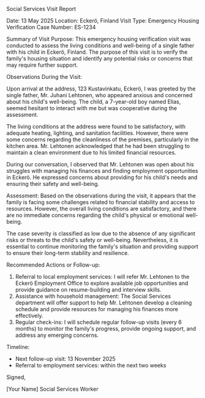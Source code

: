Social Services Visit Report

Date: 13 May 2025
Location: Eckerö, Finland
Visit Type: Emergency Housing Verification
Case Number: ES-1234

Summary of Visit Purpose:
This emergency housing verification visit was conducted to assess the living conditions and well-being of a single father with his child in Eckerö, Finland. The purpose of this visit is to verify the family's housing situation and identify any potential risks or concerns that may require further support.

Observations During the Visit:

Upon arrival at the address, 123 Kustavinkatu, Eckerö, I was greeted by the single father, Mr. Juhani Lehtonen, who appeared anxious and concerned about his child's well-being. The child, a 7-year-old boy named Elias, seemed hesitant to interact with me but was cooperative during the assessment.

The living conditions at the address were found to be satisfactory, with adequate heating, lighting, and sanitation facilities. However, there were some concerns regarding the cleanliness of the premises, particularly in the kitchen area. Mr. Lehtonen acknowledged that he had been struggling to maintain a clean environment due to his limited financial resources.

During our conversation, I observed that Mr. Lehtonen was open about his struggles with managing his finances and finding employment opportunities in Eckerö. He expressed concerns about providing for his child's needs and ensuring their safety and well-being.

Assessment:
Based on the observations during the visit, it appears that the family is facing some challenges related to financial stability and access to resources. However, the overall living conditions are satisfactory, and there are no immediate concerns regarding the child's physical or emotional well-being.

The case severity is classified as low due to the absence of any significant risks or threats to the child's safety or well-being. Nevertheless, it is essential to continue monitoring the family's situation and providing support to ensure their long-term stability and resilience.

Recommended Actions or Follow-up:

1. Referral to local employment services: I will refer Mr. Lehtonen to the Eckerö Employment Office to explore available job opportunities and provide guidance on resume-building and interview skills.
2. Assistance with household management: The Social Services department will offer support to help Mr. Lehtonen develop a cleaning schedule and provide resources for managing his finances more effectively.
3. Regular check-ins: I will schedule regular follow-up visits (every 6 months) to monitor the family's progress, provide ongoing support, and address any emerging concerns.

Timeline:

* Next follow-up visit: 13 November 2025
* Referral to employment services: within the next two weeks

Signed,

[Your Name]
Social Services Worker